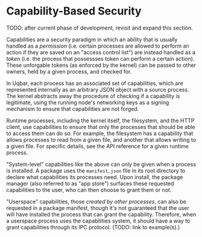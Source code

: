 # Capability-Based Security

TODO: after current phase of development, revisit and expand this section.

Capabilities are a security paradigm in which an ability that is usually handled as a *permission* (i.e. certain processes are allowed to perform an action if they are saved on an "access control list") are instead handled as a *token* (i.e. the process that possessses token can perform a certain action). 
These unforgable tokens (as enforced by the kernel) can be passed to other owners, held by a given process, and checked for.

In Uqbar, each process has an associated set of capabilities, which are represented internally as an arbitrary JSON object with a source process. 
The kernel abstracts away the procedure of checking if a capability is legitimate, using the running node's networking keys as a signing mechanism to ensure that capabilities are not forged.

Runtime processes, including the kernel itself, the filesystem, and the HTTP client, use capabilities to ensure that only the processes that should be able to access them can do so. 
For example, the filesystem has a capability that allows processes to read from a given file, and another that allows writing to a given file. 
For specific details, see the API reference for a given runtime process.

"System-level" capabilities like the above can only be given when a process is installed. 
A package uses the `manifest.json` file in its root directory to declare what capabilities its processes need. 
Upon install, the package manager (also referred to as "app store") surfaces these requested capabilities to the user, who can then choose to grant them or not.

"Userspace" capabilities, those *created by other processes*, can also be requested in a package manifest, though it's not guaranteed that the user will have installed the process that can grant the capability. 
Therefore, when a userspace process uses the capabilities system, it should have a way to grant capabilities through its IPC protocol. (TODO: link to example(s).)
